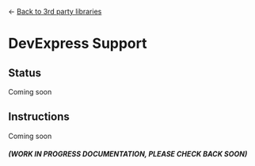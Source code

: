 ← [Back to 3rd party libraries](/docs/9/67)
# DevExpress Support

## Status

Coming soon

## Instructions

Coming soon

#### *(WORK IN PROGRESS DOCUMENTATION, PLEASE CHECK BACK SOON)*
